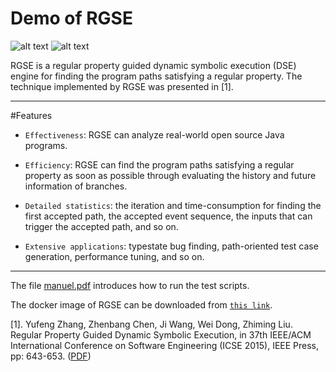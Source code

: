 Demo of RGSE
===============================================
![alt text](https://github.com/jrgse/images/blob/master/FSM.jpg) ![alt text](https://github.com/jrgse/images/blob/master/bug_finding.jpg)

RGSE is a regular property guided dynamic symbolic execution (DSE) engine for finding the program paths satisfying a regular property. The technique implemented by RGSE was presented in [1].

--------------

#Features
  * `Effectiveness`: RGSE can analyze real-world open source Java programs. 
  
  * `Efficiency`: RGSE can find the program paths satisfying a regular property as soon as possible through evaluating the history and future information of branches.
  
  * `Detailed statistics`: the iteration and time-consumption for finding the first accepted path, the accepted event sequence, the inputs that can trigger the accepted path, and so on.  
  
  * `Extensive applications`: typestate bug finding, path-oriented test case generation, performance tuning, and so on.    

----------  


The file [manuel.pdf](https://github.com/jrgse/demo/raw/master/manuel.pdf) introduces how to run the test scripts.

The docker image of RGSE can be downloaded from [`this link`](https://1drv.ms/u/s!Amd07GCbYt_zbQZm2w2MBbXI6Zo).

[1]. Yufeng Zhang, Zhenbang Chen, Ji Wang, Wei Dong, Zhiming Liu. Regular Property Guided Dynamic Symbolic Execution, in 37th IEEE/ACM International Conference on Software Engineering (ICSE 2015), IEEE Press, pp: 643-653. ([PDF](http://zbchen.github.io/Papers_files/icse2015.pdf))
